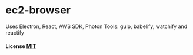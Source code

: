 # ec2-browser

Uses Electron, React, AWS SDK, Photon
Tools: gulp, babelify, watchify and reactify

#### License [MIT](LICENSE.md)
